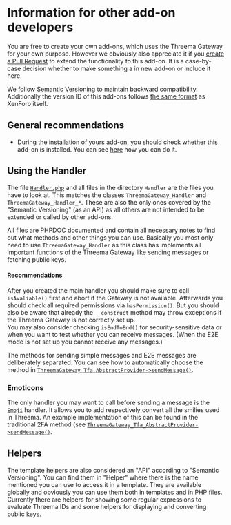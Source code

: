 # Information for other add-on developers

You are free to create your own add-ons, which uses the Threema Gateway for your own purpose. However we obviously also appreciate it if you [create a Pull Request](../CONTRIBUTING.md) to extend the functionality to this add-on. It is  a case-by-case decision whether to make something a in new add-on or include it here.

We follow [Semantic Versioning](http://semver.org/) to maintain backward compatibility. Additionally the version ID of this add-ons follows [the same format](https://xenforo.com/community/threads/development-best-practices.64996/#post-794344) as XenForo itself.

## General recommendations

*   During the installation of yours add-on, you should check whether this add-on is installed. You can see [here](https://xenforo.com/community/threads/checking-for-the-existance-of-other-add-ons-while-installing.113610/#post-1047354) how you can do it.

## Using the Handler

The file [`Handler.php`](../Handler.php) and all files in the directory `Handler` are the files you have to look at. This matches the classes `ThreemaGateway_Handler` and `ThreemaGateway_Handler_*`. These are also the only ones covered by the "Semantic Versioning" (as an API) as  all others are not intended to be extended or called by other add-ons.

All files are PHPDOC documented and contain all necessary notes to find out what methods and other things you can use. Basically you most only need to use `ThreemaGateway_Handler` as this class has implements all important functions of the Threema Gateway like sending messages or fetching public keys.

#### Recommendations

After you created the main handler you should make sure to call `isAvaliable()` first and abort if the Gateway is not available. Afterwards you should check all required permissions via `hasPermission()`. But you should also be aware that already the `__construct` method may throw exceptions if the Threema Gateway is not correctly set up.  
You may also consider checking `isEndToEnd()` for security-sensitive data or when you want to test whether you can receive messages. (When the E2E mode is not set up you cannot receive any messages.)

The methods for sending simple messages and E2E messages are deliberately separated. You can see how to automatically choose the method in [`ThreemaGateway_Tfa_AbstractProvider->sendMessage()`](../Tfa/AbstractProvider.php).

### Emoticons

The only handler you may want to call before sending a message is the [`Emoji`](../Handler/Emoji.php) handler. It allows you to add respectively convert all the smilies used in Threema. An example implementation of this can be found in the traditional 2FA method (see [`ThreemaGateway_Tfa_AbstractProvider->sendMessage()`](../Tfa/AbstractProvider.php).

## Helpers

The template helpers are also considered an "API" according to "Semantic Versioning". You can find them in "Helper" where there is the name mentioned you can use to access it in a template. They are available globally and obviously you can use them both in templates and in PHP files.  
Currently there are helpers for showing some regular expressions to evaluate Threema IDs and some helpers for displaying and converting public keys.
